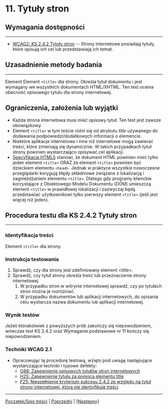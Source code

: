 # 11. Tytuły stron

## Wymagania dostępności
--------------------------
-   [WCAG2: KS 2.4.2 Tytuły stron](https://wcag.lepszyweb.pl/#page-titled) -- Strony internetowe posiadają tytuły, które opisują ich cel lub przedstawiają ich temat.

## Uzasadnienie metody badania
------------------------------
Element Element `<title>` dla strony. Określa tytuł dokumentu i jest wymagany we wszystkich dokumentach HTML/XHTML. Ten test ocenia obecność opisowego tytułu dla strony internetowej.

## Ograniczenia, założenia lub wyjątki
-   Każda strona internetowa musi mieć opisowy tytuł. Ten test jest zawsze obowiązkowy.
-   Element `<title>` w tym teście różni się od atrybutu *title* używanego do dodawania podpowiedzi/dodatkowych informacji o elemencie.
-   Niektóre aplikacje internetowe i inne niż internetowe mogą zawierać treści, które zmieniają się dynamicznie. W takich przypadkach tytuł strony powinien wystarczająco opisywać cel aplikacji.
-   [Specyfikacja HTML5](https://www.w3.org/TR/html50/document-metadata.html#the-title-element) stanowi, że dokument HTML powinien mieć tylko jeden element `<title>` ORAZ że element `<title>` powinien być dzieckiem elementu `<head>`. Jednak w praktyce wszystkie nowoczesne przeglądarki korygują błędy składniowe związane z lokalizacją i zagnieżdżaniem elementu `<title>`.  Dlatego gdy programy klienckie korzystające z Obiektowego Modelu Dokumentu (DOM)  umieszczą element `<title>` w prawidłowej lokalizacji i zazwyczaj będą przedstawiać użytkownikowi tylko pierwszy element `<title>` (jeśli jest więcej niż jeden).

## Procedura testu dla KS 2.4.2 Tytuły stron
---------------------------------------
### Identyfikacja treści
Element `<title>` dla strony.

### Instrukcja testowania

1.  Sprawdź, czy dla strony jest zdefiniowany element &lt;title&gt;.
2.  Sprawdź, czy tytuł strony określa treść lub przeznaczenie strony internetowej.
    1.  W przypadku stron w witrynie internetowej sprawdź, czy po tytułach stron można je rozróżniać.
    2.  W przypadku dokumentów lub aplikacji internetowych, do opisania celu wystarcza nazwa dokumentu lub aplikacji internetowej.

### Wynik testów
Jeżeli którakolwiek z powyższych prób zakończy się niepowodzeniem, wówczas test KS 2.4.2 oraz Wymaganie podstawowe nr 11 kończy się niepowodzeniem.

### Techniki WCAG 2.1
-   Opracowując tę procedurę testową, wzięto pod uwagę następujące wystarczające techniki i typowe defekty:
    -   [G88: Zapewnienie opisowych tytułów stron internetowych](https://www.w3.org/TR/WCAG20-TECHS/G88.html)
    -   [H25: Zapewnienie tytułu za pomocą elementu title](https://www.w3.org/TR/WCAG20-TECHS/H25.html)
    -   [F25: Niespełnienie kryterium sukcesu 2.4.2 ze względu na tytuł strony internetowej, która nie identyfikuje treści](https://www.w3.org/TR/WCAG20-TECHS/F25.html)

----------------------------------------
[Początek/Spis treści](index.md) | [Poprzedni](10_Formularze.md) | [[Następny]](12_TabeleDanych.md)
